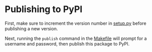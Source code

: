 # Publishing to PyPI

First, make sure to increment the version number in [setup.py](setup.py) before publishing a new version.

Next, running the `publish` command in the [Makefile](Makefile) will prompt for a username and password, 
then publish this package to PyPI. 
